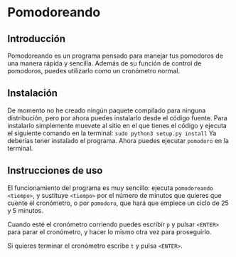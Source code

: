 Pomodoreando
============
## Introducción
Pomodoreando es un programa pensado para manejar tus pomodoros de una manera
rápida y sencilla.
Además de su función de control de pomodoros, puedes utilizarlo como un
cronómetro normal.

## Instalación
De momento no he creado ningún paquete compilado para ninguna distribución,
pero por ahora puedes instalarlo desde el código fuente.
Para instalarlo simplemente muevete al sitio en el que tienes el código y
ejecuta el siguiente comando en la terminal:
```sudo python3 setup.py install```
Ya deberías tener instalado el programa. Ahora puedes ejecutar `pomodoro`
en la terminal.

## Instrucciones de uso
El funcionamiento del programa es muy sencillo: ejecuta `pomodoreando <tiempo>`,
y sustituye `<tiempo>` por el número de minutos que quieres que cuente el
cronómetro, o por `pomodoro`, que hará que empiece un ciclo de 25 y 5 minutos.

Cuando esté el cronómetro corriendo puedes escribir `p` y pulsar `<ENTER>`
para parar el cronómetro, y hacer lo mismo otra vez para proseguirlo.

Si quieres terminar el cronómetro escribe `t` y pulsa `<ENTER>`.
